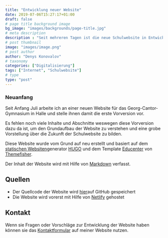 ```yaml
---
title: "Entwicklung neuer Website"
date: 2019-07-06T15:27:17+01:00
draft: false
# page title background image
bg_image: "images/backgrounds/page-title.jpg"
# meta description
description : "Seit mehreren Tagen ist die neue Schulwebsite in Entwicklung."
# post thumbnail
image: "images/image.png"
# post author
author: "Denys Konovalov"
# taxonomy
categories: ["Digitalisierung"]
tags: ["Internet", "Schulwebsite"]
# type
type: "post"
---
```


### Neuanfang

Seit Anfang Juli arbeite ich an einer neuen Website für das Georg-Cantor-Gymnasium in Halle und stelle ihnen damit die erste Vorversion vor.

Es fehlen noch viele Inhalte und Abschnitte weswegen diese Vorversion dazu da ist, um den Grundaufbau der Website zu verstehen und eine grobe Vorstellung über die Zukunft der Schulwebsite zu bilden.

Diese Website wurde vom Grund auf neu erstellt und basiert auf dem [statischen Websiten](https://de.wikipedia.org/wiki/Webseite#Dynamisch_generierte_statische_Webseiten)generator [HUGO](https://gohugo.io) und dem Template [Educenter](https://themes.gohugo.io/educenter-hugo) von [Themefisher](https://themefisher.com/).

Der Inhalt der Website wird mit Hilfe von [Markdown](https://de.wikipedia.org/wiki/Markdown) verfasst.

## Quellen

 * Der Quellcode der Website wird [hier](https://github.com/lxdb/gcg-website/)auf GitHub gespeichert
 * Die Website wird vorerst mit Hilfe von [Netlify](https://netlify.com) gehostet

## Kontakt

Wenn sie Fragen oder Vorschläge zur Entwicklung der Website haben können sie das [Kontaktformular](https://web.lxdb.de/de/#contact) auf meiner Website nutzen.

